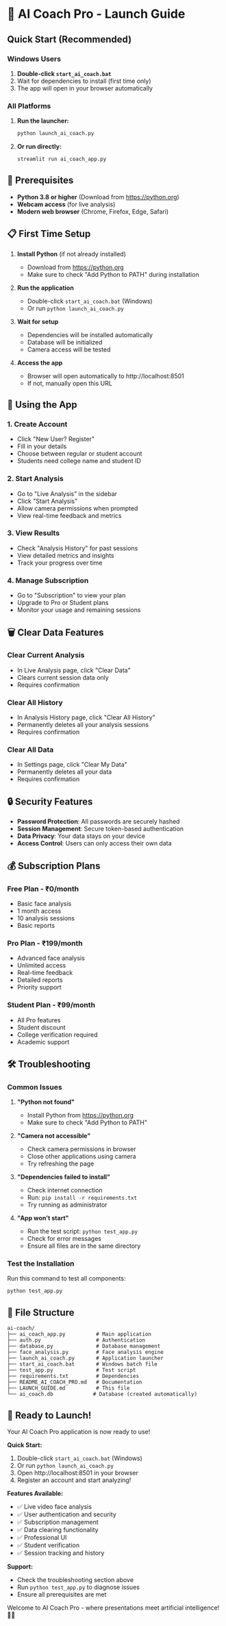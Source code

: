 # 🚀 AI Coach Pro - Launch Guide

## Quick Start (Recommended)

### Windows Users
1. **Double-click `start_ai_coach.bat`**
2. Wait for dependencies to install (first time only)
3. The app will open in your browser automatically

### All Platforms
1. **Run the launcher:**
   ```bash
   python launch_ai_coach.py
   ```

2. **Or run directly:**
   ```bash
   streamlit run ai_coach_app.py
   ```

## 🔧 Prerequisites

- **Python 3.8 or higher** (Download from https://python.org)
- **Webcam access** (for live analysis)
- **Modern web browser** (Chrome, Firefox, Edge, Safari)

## 📋 First Time Setup

1. **Install Python** (if not already installed)
   - Download from https://python.org
   - Make sure to check "Add Python to PATH" during installation

2. **Run the application**
   - Double-click `start_ai_coach.bat` (Windows)
   - Or run `python launch_ai_coach.py`

3. **Wait for setup**
   - Dependencies will be installed automatically
   - Database will be initialized
   - Camera access will be tested

4. **Access the app**
   - Browser will open automatically to http://localhost:8501
   - If not, manually open this URL

## 🎯 Using the App

### 1. Create Account
- Click "New User? Register"
- Fill in your details
- Choose between regular or student account
- Students need college name and student ID

### 2. Start Analysis
- Go to "Live Analysis" in the sidebar
- Click "Start Analysis"
- Allow camera permissions when prompted
- View real-time feedback and metrics

### 3. View Results
- Check "Analysis History" for past sessions
- View detailed metrics and insights
- Track your progress over time

### 4. Manage Subscription
- Go to "Subscription" to view your plan
- Upgrade to Pro or Student plans
- Monitor your usage and remaining sessions

## 🗑️ Clear Data Features

### Clear Current Analysis
- In Live Analysis page, click "Clear Data"
- Clears current session data only
- Requires confirmation

### Clear All History
- In Analysis History page, click "Clear All History"
- Permanently deletes all your analysis sessions
- Requires confirmation

### Clear All Data
- In Settings page, click "Clear My Data"
- Permanently deletes all your data
- Requires confirmation

## 🔒 Security Features

- **Password Protection**: All passwords are securely hashed
- **Session Management**: Secure token-based authentication
- **Data Privacy**: Your data stays on your device
- **Access Control**: Users can only access their own data

## 💰 Subscription Plans

### Free Plan - ₹0/month
- Basic face analysis
- 1 month access
- 10 analysis sessions
- Basic reports

### Pro Plan - ₹199/month
- Advanced face analysis
- Unlimited access
- Real-time feedback
- Detailed reports
- Priority support

### Student Plan - ₹99/month
- All Pro features
- Student discount
- College verification required
- Academic support

## 🛠️ Troubleshooting

### Common Issues

1. **"Python not found"**
   - Install Python from https://python.org
   - Make sure to check "Add Python to PATH"

2. **"Camera not accessible"**
   - Check camera permissions in browser
   - Close other applications using camera
   - Try refreshing the page

3. **"Dependencies failed to install"**
   - Check internet connection
   - Run: `pip install -r requirements.txt`
   - Try running as administrator

4. **"App won't start"**
   - Run the test script: `python test_app.py`
   - Check for error messages
   - Ensure all files are in the same directory

### Test the Installation
Run this command to test all components:
```bash
python test_app.py
```

## 📁 File Structure

```
ai-coach/
├── ai_coach_app.py          # Main application
├── auth.py                  # Authentication
├── database.py              # Database management
├── face_analysis.py         # Face analysis engine
├── launch_ai_coach.py       # Application launcher
├── start_ai_coach.bat       # Windows batch file
├── test_app.py              # Test script
├── requirements.txt         # Dependencies
├── README_AI_COACH_PRO.md   # Documentation
├── LAUNCH_GUIDE.md          # This file
└── ai_coach.db             # Database (created automatically)
```

## 🎉 Ready to Launch!

Your AI Coach Pro application is now ready to use! 

**Quick Start:**
1. Double-click `start_ai_coach.bat` (Windows)
2. Or run `python launch_ai_coach.py`
3. Open http://localhost:8501 in your browser
4. Register an account and start analyzing!

**Features Available:**
- ✅ Live video face analysis
- ✅ User authentication and security
- ✅ Subscription management
- ✅ Data clearing functionality
- ✅ Professional UI
- ✅ Student verification
- ✅ Session tracking and history

**Support:**
- Check the troubleshooting section above
- Run `python test_app.py` to diagnose issues
- Ensure all prerequisites are met

Welcome to AI Coach Pro - where presentations meet artificial intelligence! 🎯✨
